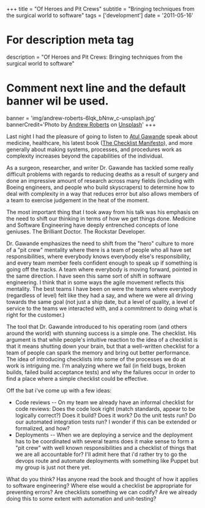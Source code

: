 +++
title = "Of Heroes and Pit Crews"
subtitle = "Bringing techniques from the surgical world to software"
tags = ['development']
date = '2011-05-16'

# For description meta tag
description = "Of Heroes and Pit Crews: Bringing techniques from the surgical world to software"

# Comment next line and the default banner wil be used.
banner = 'img/andrew-roberts-6lqk_bNnw_c-unsplash.jpg'
bannerCredit='<span>Photo by <a href="https://unsplash.com/@ar1428?utm_source=unsplash&amp;utm_medium=referral&amp;utm_content=creditCopyText">Andrew Roberts</a> on <a href="https://unsplash.com/s/photos/pit-stop?utm_source=unsplash&amp;utm_medium=referral&amp;utm_content=creditCopyText">Unsplash</a></span>'
+++

Last night I had the pleasure of going to listen to
[Atul Gawande](http://gawande.com) speak about medicine, healthcare,
his latest book
([The Checklist Manifesto](http://gawande.com/the-checklist-manifesto)),
and more generally about making systems, processes, and procedures
work as complexity increases beyond the capabilities of the
individual.

As a surgeon, researcher, and writer Dr. Gawande has tackled some
really difficult problems with regards to reducing deaths as a result
of surgery and done an impressive amount of research across many
fields (including with Boeing engineers, and people who build
skyscrapers) to determine how to deal with complexity in a way that
reduces error but also allows members of a team to exercise judgement
in the heat of the moment.

The most important thing that I took away from his talk was his
emphasis on the need to shift our thinking in terms of how we get
things done. Medicine and Software Engineering have deeply entrenched
concepts of lone geniuses. The Brilliant Doctor. The Rockstar
Developer.

Dr. Gawande emphasizes the need to shift from the "hero" culture to
more of a "pit crew" mentality where there is a team of people who all
have set responsibilities, where everybody knows everybody else's
responsibility, and every team member feels confident enough to speak
up if something is going off the tracks. A team where everybody is
moving forward, pointed in the same direction. I have seen this same
sort of shift in software engineering. I think that in some ways the
agile movement reflects this mentality. The best teams I have been on
were the teams where everybody (regardless of level) felt like they
had a say, and where we were all driving towards the same goal (not
just a ship date, but a level of quality, a level of service to the
teams we interacted with, and a commitment to doing what is right for
the customer.)

The tool that Dr. Gawande introduced to his operating room (and others
around the world) with stunning success is a simple one. The
checklist. His argument is that while people's intuitive reaction to
the idea of a checklist is that it means shutting down your brain, but
that a well-written checklist for a team of people can spark the
memory and bring out better performance. The idea of introducing
checklists into some of the processes we do at work is intriguing
me. I'm analyzing where we fail (in field bugs, broken builds, failed
build acceptance tests) and why the failures occur in order to find a
place where a simple checklist could be effective.

Off the bat i've come up with a few ideas:


- Code reviews -- On my team we already have an informal checklist for
  code reviews: Does the code look right (match standards, appear to
  be logically correct?) Does it build? Does it work? Do the unit
  tests run? Do our automated integration tests run? I wonder if this
  can be extended or formalized, and how?
- Deployments -- When we are deploying a service and the deployment
  has to be coordinated with several teams does it make sense to form
  a "pit crew" with well known responsibilities and a checklist of
  things that we are all accountable for? I'll admit here that i'd
  rather try to go the devops route and automate deployments with
  something like Puppet but my group is just not there yet.

What do you think? Has anyone read the book and thought of how it
applies to software engineering? Where else would a checklist be
appropriate for preventing errors? Are checklists something we can
codify? Are we already doing this to some extent with automation and
unit-testing?
